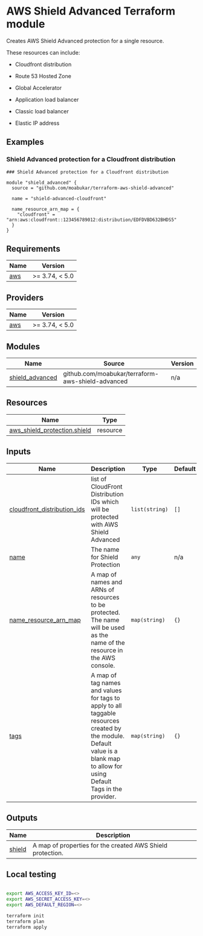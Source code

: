 # AWS Shield Advanced Terraform module


Creates AWS Shield Advanced protection for a single resource.

These resources can include:

- Cloudfront distribution

- Route 53 Hosted Zone

- Global Accelerator

- Application load balancer

- Classic load balancer

- Elastic IP address

## Examples

### Shield Advanced protection for a Cloudfront distribution

```hcl
### Shield Advanced protection for a Cloudfront distribution

module "shield_advanced" {
  source = "github.com/moabukar/terraform-aws-shield-advanced"

  name = "shield-advanced-cloudfront"

  name_resource_arn_map = {
    "cloudfront" = "arn:aws:cloudfront::123456789012:distribution/EDFDVBD632BHDS5"
  }
}
```

## Requirements

| Name | Version |
|------|---------|
| <a name="requirement_aws"></a> [aws](#requirement\_aws) | >= 3.74, < 5.0 |

## Providers

| Name | Version |
|------|---------|
| <a name="provider_aws"></a> [aws](#provider\_aws) | >= 3.74, < 5.0 |

## Modules

| Name | Source | Version |
|------|--------|---------|
| <a name="module_shield_advanced"></a> [shield\_advanced](#module\_shield\_advanced) | github.com/moabukar/terraform-aws-shield-advanced | n/a |

## Resources

| Name | Type |
|------|------|
| [aws_shield_protection.shield](https://registry.terraform.io/providers/hashicorp/aws/latest/docs/resources/shield_protection) | resource |

## Inputs

| Name | Description | Type | Default | Required |
|------|-------------|------|---------|:--------:|
| <a name="input_cloudfront_distribution_ids"></a> [cloudfront\_distribution\_ids](#input\_cloudfront\_distribution\_ids) | list of CloudFront Distribution IDs which will be protected with AWS Shield Advanced | `list(string)` | `[]` | no |
| <a name="input_name"></a> [name](#input\_name) | The name for Shield Protection | `any` | n/a | yes |
| <a name="input_name_resource_arn_map"></a> [name\_resource\_arn\_map](#input\_name\_resource\_arn\_map) | A map of names and ARNs of resources to be protected. The name will be used as the name of the resource in the AWS console. | `map(string)` | `{}` | no |
| <a name="input_tags"></a> [tags](#input\_tags) | A map of tag names and values for tags to apply to all taggable resources created by the module. Default value is a blank map to allow for using Default Tags in the provider. | `map(string)` | `{}` | no |

## Outputs

| Name | Description |
|------|-------------|
| <a name="output_shield"></a> [shield](#output\_shield) | A map of properties for the created AWS Shield protection. |

## Local testing

```bash

export AWS_ACCESS_KEY_ID=<>
export AWS_SECRET_ACCESS_KEY=<>
export AWS_DEFAULT_REGION=<>

terraform init
terraform plan
terraform apply

```

